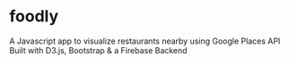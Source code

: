 # foodly
A Javascript app to visualize restaurants nearby using Google Places API 
Built with D3.js, Bootstrap & a Firebase Backend

